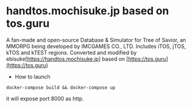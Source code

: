 # handtos.mochisuke.jp based on tos.guru
A fan-made and open-source Database & Simulator for Tree of Savior, an MMORPG being developed by IMCGAMES CO., LTD.
Includes iTOS, jTOS, kTOS and kTEST regions.
Converted and modified by ebisuke[https://handtos.mochisuke.jp]
based on [https://tos.guru](https://tos.guru)

* How to launch 
```
docker-compose build && docker-compose up 
```

it will expose port 8000 as http.